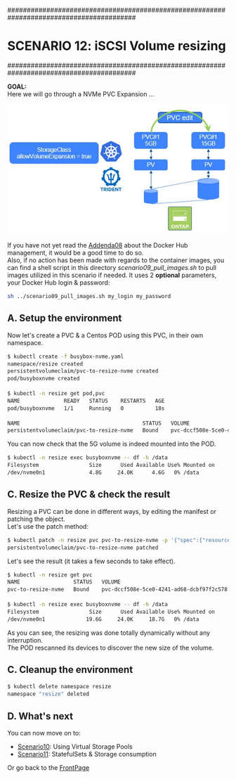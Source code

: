 #########################################################################################
# SCENARIO 12: iSCSI Volume resizing
#########################################################################################

**GOAL:**  
Here we will go through a NVMe PVC Expansion ...

<p align="center"><img src="../Images/scenario09_2.jpg"></p>

If you have not yet read the [Addenda08](../../../Addendum/Addenda08) about the Docker Hub management, it would be a good time to do so.  
Also, if no action has been made with regards to the container images, you can find a shell script in this directory _scenario09_pull_images.sh_ to pull images utilized in this scenario if needed. It uses 2 **optional** parameters, your Docker Hub login & password:  
```bash
sh ../scenario09_pull_images.sh my_login my_password
```

## A. Setup the environment

Now let's create a PVC & a Centos POD using this PVC, in their own namespace.  
```bash
$ kubectl create -f busybox-nvme.yaml
namespace/resize created
persistentvolumeclaim/pvc-to-resize-nvme created
pod/busyboxnvme created

$ kubectl -n resize get pod,pvc
NAME              READY   STATUS    RESTARTS   AGE
pod/busyboxnvme   1/1     Running   0          18s

NAME                                       STATUS   VOLUME                                     CAPACITY   ACCESS MODES   STORAGECLASS         VOLUMEATTRIBUTESCLASS   AGE
persistentvolumeclaim/pvc-to-resize-nvme   Bound    pvc-dccf508e-5ce0-4241-ad68-dcbf97f2c578   5Gi        RWO            storage-class-nvme   <unset>                 18s
```

You can now check that the 5G volume is indeed mounted into the POD.  
```bash
$ kubectl -n resize exec busyboxnvme -- df -h /data
Filesystem                Size      Used Available Use% Mounted on
/dev/nvme0n1              4.8G     24.0K      4.6G   0% /data
```

## C. Resize the PVC & check the result

Resizing a PVC can be done in different ways, by editing the manifest or patching the object.  
Let's use the patch method:
```bash
$ kubectl patch -n resize pvc pvc-to-resize-nvme -p '{"spec":{"resources":{"requests":{"storage":"20Gi"}}}}'
persistentvolumeclaim/pvc-to-resize-nvme patched
```

Let's see the result (it takes a few seconds to take effect).  
```bash
$ kubectl -n resize get pvc
NAME                 STATUS   VOLUME                                     CAPACITY   ACCESS MODES   STORAGECLASS         VOLUMEATTRIBUTESCLASS   AGE
pvc-to-resize-nvme   Bound    pvc-dccf508e-5ce0-4241-ad68-dcbf97f2c578   20Gi       RWO            storage-class-nvme   <unset>                 82s

$ kubectl -n resize exec busyboxnvme -- df -h /data
Filesystem                Size      Used Available Use% Mounted on
/dev/nvme0n1             19.6G     24.0K     18.7G   0% /data
```
As you can see, the resizing was done totally dynamically without any interruption.  
The POD rescanned its devices to discover the new size of the volume.  

## C. Cleanup the environment

```bash
$ kubectl delete namespace resize
namespace "resize" deleted
```

## D. What's next

You can now move on to:  
- [Scenario10](../../Scenario10): Using Virtual Storage Pools  
- [Scenario11](../../Scenario11): StatefulSets & Storage consumption  

Or go back to the [FrontPage](https://github.com/YvosOnTheHub/LabNetApp)